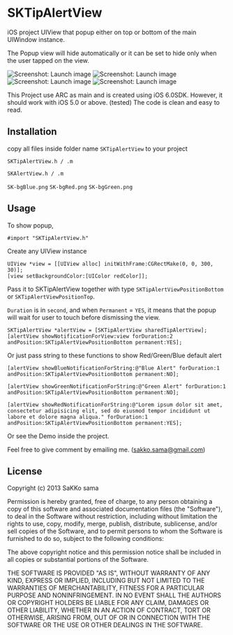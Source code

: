SKTipAlertView
==============

iOS project UIView that popup either on top or bottom of the main UIWindow instance.

The Popup view will hide automatically or it can be set to hide only when the user tapped on the view.

![Screenshot: Launch image](https://github.com/SaKKo/SKTipAlertView/blob/master/BlueAlertScreenshot.png?raw=true)
![Screenshot: Launch image](https://github.com/SaKKo/SKTipAlertView/blob/master/GreenAlertScreenshot.png?raw=true)
![Screenshot: Launch image](https://github.com/SaKKo/SKTipAlertView/blob/master/RedAlertScreenshot.png?raw=true)
![Screenshot: Launch image](https://github.com/SaKKo/SKTipAlertView/blob/master/RedAlertMultiScreenshot.png?raw=true)

This Project use ARC as main and is created using iOS 6.0SDK.
However, it should work with iOS 5.0 or above. (tested)
The code is clean and easy to read.

Installation
------------
copy all files inside folder name `SKTipAlertView` to your project

`SKTipAlertView.h / .m`

`SKAlertView.h / .m`

`SK-bgBlue.png`
`SK-bgRed.png`
`SK-bgGreen.png`

Usage
-----
To show popup,

    #import "SKTipAlertView.h"
  Create any UIView instance

    UIView *view = [[UIView alloc] initWithFrame:CGRectMake(0, 0, 300, 30)];
    [view setBackgroundColor:[UIColor redColor]];

  Pass it to SKTipAlertView together with type `SKTipAlertViewPositionBottom` or `SKTipAlertViewPositionTop`.

  `Duration` is in `second`, and when `Permanent` = `YES`, it means that the popup will wait for user to touch before dismissing the view.

    SKTipAlertView *alertView = [SKTipAlertView sharedTipAlertView];
    [alertView showNotificationForView:view forDuration:2 andPosition:SKTipAlertViewPositionBottom permanent:YES];

  Or just pass string to these functions to show Red/Green/Blue default alert

    [alertView showBlueNotificationForString:@"Blue Alert" forDuration:1 andPosition:SKTipAlertViewPositionBottom permanent:NO];

    [alertView showGreenNotificationForString:@"Green Alert" forDuration:1 andPosition:SKTipAlertViewPositionBottom permanent:NO];

    [alertView showRedNotificationForString:@"Lorem ipsum dolor sit amet, consectetur adipisicing elit, sed do eiusmod tempor incididunt ut labore et dolore magna aliqua." forDuration:1 andPosition:SKTipAlertViewPositionBottom permanent:YES];

Or see the Demo inside the project.


Feel free to give comment by emailing me. (sakko.sama@gmail.com)


License
-------

Copyright (c) 2013 SaKKo sama

Permission is hereby granted, free of charge, to any person obtaining a copy of this software and associated documentation files (the "Software"), to deal in the Software without restriction, including without limitation the rights to use, copy, modify, merge, publish, distribute, sublicense, and/or sell copies of the Software, and to permit persons to whom the Software is furnished to do so, subject to the following conditions:

The above copyright notice and this permission notice shall be included in all copies or substantial portions of the Software.

THE SOFTWARE IS PROVIDED "AS IS", WITHOUT WARRANTY OF ANY KIND, EXPRESS OR IMPLIED, INCLUDING BUT NOT LIMITED TO THE WARRANTIES OF MERCHANTABILITY, FITNESS FOR A PARTICULAR PURPOSE AND NONINFRINGEMENT. IN NO EVENT SHALL THE AUTHORS OR COPYRIGHT HOLDERS BE LIABLE FOR ANY CLAIM, DAMAGES OR OTHER LIABILITY, WHETHER IN AN ACTION OF CONTRACT, TORT OR OTHERWISE, ARISING FROM, OUT OF OR IN CONNECTION WITH THE SOFTWARE OR THE USE OR OTHER DEALINGS IN THE SOFTWARE.